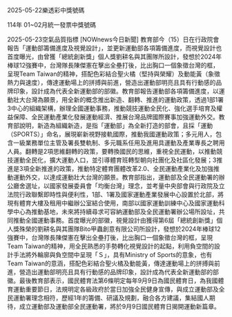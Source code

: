 
2025-05-22樂透彩中獎號碼

                                
114年 01~02月統一發票中獎號碼
                             
2025-05-23空氣品質指標
                              [NOWnews今日新聞] 教育部今（15）日在行政院會報告「運動部籌備進度及視覺設計」，並更新運動部各項籌備進度，而視覺設計也首度曝光，由曾獲「總統創新獎」個人獎劉耕名與其團隊所設計，發想於2024年棒球12強賽中，台灣隊長陳傑憲在擊出全壘打後，比出胸口一個象徵台灣的框，呈現Team Taiwan的精神，搭配色彩結合聖火橘（堅持與榮耀）及動能黃（象徵熱力與速度），傳達運動場上的拼搏與前進，營造出運動部明亮且具有行動感的品牌印象，設計成為代表全新運動部的部徽。教育部報告運動部各項籌備進度，以運動壯大台灣為願景，用全新的概念推出新造、翻轉、推進的運動政策，透過1部1署3中心的組織架構，辦理全國運動事務，推動競技運動全民化、強化選手培育及權益保障、全民運動產業化發展運動經濟、推展台灣品牌國際賽事加強運動外交。教育部說明，新造為組織新造，是指「運動部」為全新打造的部會，且採「運動（SPORTS）」命名，展現嶄新視野接軌國際，推動我國運動政策；多元用人，包含一級業務單位主管及署長雙軌制、多元職系任用及進用具運動及產業專長之聘用人員。翻轉是2項思維翻轉的政策，要轉換國民的思維，重視全民運動，以推動競技運動全民化，擴大運動人口，並引導體育班轉型朝向社團化及社區化發展；3推進是3項全新推進的政策，推動特定體育團體改革2.0、全民運動產業化及加強推動運動外交，以達成運動壯大台灣的願景。教育部指出，運動部及全民運動署的辦公廳舍選址，以國家發展委員會「均衡台灣」理念，並考量中央部會與行政院及立法院行政聯繫即時性與便利性，1部、1署及國家運動產業發展中心設置於北部，將現有體育大樓及租用中繼辦公室結合使用，南部以國家運動訓練中心及國家運動科學中心為推動基地，未來將持續尋求可容納運動部及全民運動署辦公場所設址，共同推動全國運動事務。首度曝光的部徽，視覺設計由獲得第6屆「總統創新獎」個人獎殊榮的劉耕名與其團隊Bito甲蟲創意有限公司所設計，發想於2024年棒球12強賽中，台灣隊長陳傑憲在擊出全壘打後，比出胸口一個象徵台灣的框，呈現Team Taiwan的精神，用全民熟悉的手勢轉化視覺設計的起點，利用負空間的設計手法將外輪廓與負空間中呈現「Ｓ」，具有Ministry of Sports的意象，也有Team Taiwan的意涵，搭配色彩結合聖火橘及動能黃，傳達運動場上的拼搏與前進，營造出運動部明亮且具有行動感的品牌印象，設計成為代表全新運動部的部徽。最後教育部表示，國民體育法第6條明定每年9月9日為國民體育日，為我國體育運動重要節日，法規明定各級政府於當日加強全民健身宣傳，與成立運動部及全民運動署理念相符，歷經1年的籌備、研議及規劃，融合各方建議，集結國人期待，成立運動部及運動部全民運動署，將於9月9日國民體育日揭開運動新篇章。